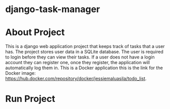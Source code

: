﻿# django-task-manager
 
 # About Project
 This is a django web application project that keeps track of tasks that a user has. 
 The project stores user data in a SQLite database. The user is required to login before 
 they can view their tasks. If a user does not have a login account they can register one,
 once they register, the application will automatically log them in. This is a Docker application 
 this is the link for the Docker image: https://hub.docker.com/repository/docker/jessiemaluasila/todo_list.
 
 # Run Project
 
